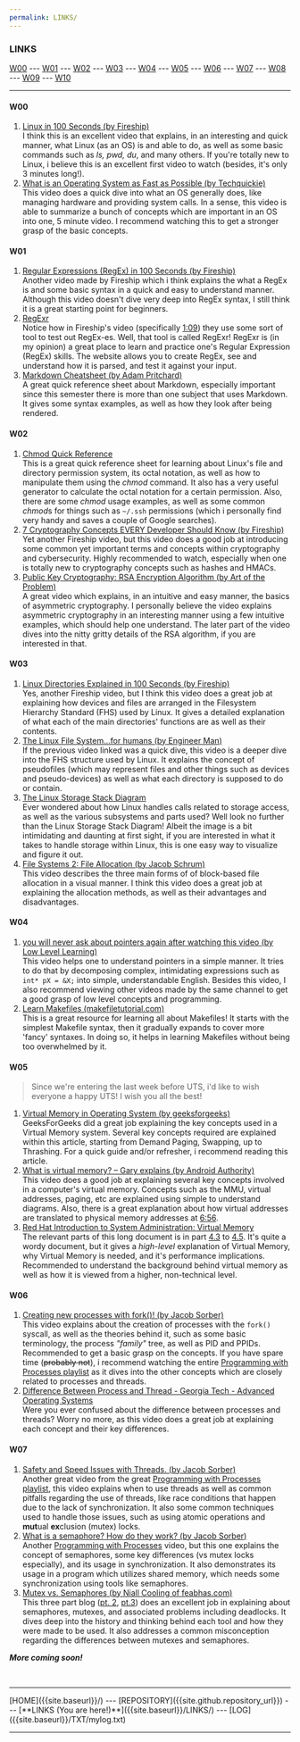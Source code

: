 ```yaml
---
permalink: LINKS/
---
```

### LINKS

[W00](#w00) --- [W01](#w01) --- [W02](#w02) --- [W03](#w03) --- [W04](#w04) --- [W05](#w05) --- [W06](#w06) --- [W07](#w07) --- [W08](#w08) --- [W09](#w09) --- [W10](#w10)
<hr>

#### W00
1. [Linux in 100 Seconds (by Fireship)](https://www.youtube.com/watch?v=rrB13utjYV4)<br>
I think this is an excellent video that explains, in an interesting and quick manner, what Linux (as an OS) is and able to do, as well as some basic commands such as *ls, pwd, du*, and many others. 
If you're totally new to Linux, i believe this is an excellent first video to watch (besides, it's only 3 minutes long!).  
2. [What is an Operating System as Fast as Possible (by Techquickie)](https://www.youtube.com/watch?v=pVzRTmdd9j0)<br>
This video does a quick dive into what an OS generally does, like managing hardware and providing system calls.
In a sense, this video is able to summarize a bunch of concepts which are important in an OS into one, 5 minute video.
I recommend watching this to get a stronger grasp of the basic concepts.

#### W01
1. [Regular Expressions (RegEx) in 100 Seconds (by Fireship)](https://www.youtube.com/watch?v=sXQxhojSdZM)<br>
Another video made by Fireship which i think explains the what a RegEx is and some basic syntax in a quick and easy to understand manner.
Although this video doesn't dive very deep into RegEx syntax, I still think it is a great starting point for beginners.
2. [RegExr](https://regexr.com/)<br>
Notice how in Fireship's video (specifically [1:09](https://youtu.be/sXQxhojSdZM?t=69)) they use some sort of tool to test out RegEx-es. Well, that tool is called RegExr! 
RegExr is (in my opinion) a great place to learn and practice one's Regular Expression (RegEx) skills.
The website allows you to create RegEx, see and understand how it is parsed, and test it against your input.
3. [Markdown Cheatsheet (by Adam Pritchard)](https://github.com/adam-p/markdown-here/wiki/Markdown-Cheatsheet)<br>
A great quick reference sheet about Markdown, especially important since this semester there is more than one subject that uses Markdown.
It gives some syntax examples, as well as how they look after being rendered.

#### W02
1. [Chmod Quick Reference](https://quickref.me/chmod)<br>
This is a great quick reference sheet for learning about Linux's file and directory permission system, its octal notation, as well as how to manipulate them using the *chmod* command. It also has a very useful generator to calculate the octal notation for a certain permission.
Also, there are some *chmod* usage examples, as well as some common *chmod*s for things such as ```~/.ssh``` permissions (which i personally find very handy and saves a couple of Google searches).
2. [7 Cryptography Concepts EVERY Developer Should Know (by Fireship)](https://www.youtube.com/watch?v=NuyzuNBFWxQ)<br>
Yet another Fireship video, but this video does a good job at introducing some common yet important terms and concepts within cryptography and cybersecurity.
Highly recommended to watch, especially when one is totally new to cryptography concepts such as hashes and HMACs.
3. [Public Key Cryptography: RSA Encryption Algorithm (by Art of the Problem)](https://www.youtube.com/watch?v=wXB-V_Keiu8)<br>
A great video which explains, in an intuitive and easy manner, the basics of asymmetric cryptography. 
I personally believe the video explains asymmetric cryptography in an interesting manner using a few intuitive examples, which should help one understand.
The later part of the video dives into the nitty gritty details of the RSA algorithm, if you are interested in that.

#### W03
1. [Linux Directories Explained in 100 Seconds (by Fireship)](https://www.youtube.com/watch?v=42iQKuQodW4)<br>
Yes, another Fireship video, but I think this video does a great job at explaining how devices and files are arranged in the Filesystem Hierarchy Standard (FHS) used by Linux.
It gives a detailed explanation of what each of the main directories' functions are as well as their contents.
2. [The Linux File System...for humans (by Engineer Man)](https://www.youtube.com/watch?v=UFIoRLqhFpo)<br>
If the previous video linked was a quick dive, this video is a deeper dive into the FHS structure used by Linux.
It explains the concept of pseudofiles (which may represent files and other things such as devices and pseudo-devices) as well as what each directory is supposed to do or contain.
3. [The Linux Storage Stack Diagram](https://www.thomas-krenn.com/en/wiki/File:Linux-storage-stack-diagram_v4.10.png)<br>
Ever wondered about how Linux handles calls related to storage access, as well as the various subsystems and parts used? Well look no further than the Linux Storage Stack Diagram!
Albeit the image is a bit intimidating and daunting at first sight, if you are interested in what it takes to handle storage within Linux, this is one easy way to visualize and figure it out.
4. [File Systems 2: File Allocation (by Jacob Schrum)](https://www.youtube.com/watch?v=EbHMDZTVrJg)<br>
This video describes the three main forms of of block-based file allocation in a visual manner. 
I think this video does a great job at explaining the allocation methods, as well as their advantages and disadvantages.

#### W04
1. [you will never ask about pointers again after watching this video (by Low Level Learning)](https://www.youtube.com/watch?v=2ybLD6_2gKM) <br>
This video helps one to understand pointers in a simple manner. It tries to do that by decomposing complex, intimidating expressions such as `int* pX = &X;` into simple, understandable English. 
Besides this video, I also recommend viewing other videos made by the same channel to get a good grasp of low level concepts and programming. 
2. [Learn Makefiles (makefiletutorial.com)](https://makefiletutorial.com/) <br>
This is a great resource for learning all about Makefiles! It starts with the simplest Makefile syntax, then it gradually expands to cover more 'fancy' syntaxes. 
In doing so, it helps in learning Makefiles without being too overwhelmed by it.

#### W05
> Since we're entering the last week before UTS, i'd like to wish everyone a happy UTS! I wish you all the best!

1. [Virtual Memory in Operating System (by geeksforgeeks)](https://www.geeksforgeeks.org/virtual-memory-in-operating-system/) <br>
GeeksForGeeks did a great job explaining the key concepts used in a Virtual Memory system. Several key concepts required are explained within this article, starting from Demand Paging, Swapping, up to Thrashing.
For a quick guide and/or refresher, i recommend reading this article.
2. [What is virtual memory? – Gary explains (by Android Authority)](https://www.youtube.com/watch?v=2quKyPnUShQ) <br>
This video does a good job at explaining several key concepts involved in a computer's virtual memory. Concepts such as the MMU, virtual addresses, paging, etc are explained using simple to understand diagrams.
Also, there is a great explanation about how virtual addresses are translated to physical memory addresses at [6:56](https://youtu.be/2quKyPnUShQ?t=416).
3. [Red Hat Introduction to System Administration: Virtual Memory](https://access.redhat.com/documentation/en-us/red_hat_enterprise_linux/4/html/introduction_to_system_administration/s1-memory-concepts) <br>
The relevant parts of this long document is in part [4.3](https://access.redhat.com/documentation/en-us/red_hat_enterprise_linux/4/html/introduction_to_system_administration/s1-memory-concepts) to [4.5](https://access.redhat.com/documentation/en-us/red_hat_enterprise_linux/4/html/introduction_to_system_administration/s1-memory-concepts-perf).
It's quite a wordy document, but it gives a *high-level* explanation of Virtual Memory, why Virtual Memory is needed, and it's performance implications. Recommended to understand the background behind virtual memory as well as how it is viewed from a higher, non-technical level.

#### W06
1. [Creating new processes with fork()! (by Jacob Sorber)](https://www.youtube.com/watch?v=ss1-REMJ9GA) <br>
This video explains about the creation of processes with the `fork()` syscall, as well as the theories behind it, such as some basic terminology, the process *"family"* tree, as well as PID and PPIDs. Recommended to get a basic grasp on the concepts.
If you have spare time (~~probably not~~), i recommend watching the entire [Programming with Processes playlist](https://www.youtube.com/playlist?list=PL9IEJIKnBJjFNNfpY6fHjVzAwtgRYjhPw) as it dives into the other concepts which are closely related to processes and threads. 
2. [Difference Between Process and Thread - Georgia Tech - Advanced Operating Systems](https://www.youtube.com/watch?v=O3EyzlZxx3g) <br>
Were you ever confused about the difference between processes and threads? Worry no more, as this video does a great job at explaining each concept and their key differences.

#### W07
1. [Safety and Speed Issues with Threads. (by Jacob Sorber)](https://www.youtube.com/watch?v=9axu8CUvOKY) <br>
Another great video from the great [Programming with Processes playlist](https://www.youtube.com/playlist?list=PL9IEJIKnBJjFNNfpY6fHjVzAwtgRYjhPw), this video explains when to use threads as well as common pitfalls regarding the use of threads, like race conditions that happen due to the lack of synchronization.
It also some common techniques used to handle those issues, such as using atomic operations and **mut**ual **ex**clusion (mutex) locks.
2. [What is a semaphore? How do they work? (by Jacob Sorber)](https://www.youtube.com/watch?v=ukM_zzrIeXs) <br>
Another [Programming with Processes](https://www.youtube.com/playlist?list=PL9IEJIKnBJjFNNfpY6fHjVzAwtgRYjhPw) video, but this one explains the concept of semaphores, some key differences (vs mutex locks especially), and its usage in synchronization.
It also demonstrates its usage in a program which utilizes shared memory, which needs some synchronization using tools like semaphores.
3. [Mutex vs. Semaphores (by Niall Cooling of feabhas.com)](https://blog.feabhas.com/2009/09/mutex-vs-semaphores-%e2%80%93-part-1-semaphores/) <br>
This three part blog ([pt. 2](https://blog.feabhas.com/2009/09/mutex-vs-semaphores-%e2%80%93-part-2-the-mutex/), [pt.3](https://blog.feabhas.com/2009/10/mutex-vs-semaphores-%e2%80%93-part-3-final-part-mutual-exclusion-problems/)) does an excellent job in explaining about semaphores, mutexes, and associated problems including deadlocks.
It dives deep into the history and thinking behind each tool and how they were made to be used. It also addresses a common misconception regarding the differences between mutexes and semaphores.

***More coming soon!***

<br>
<hr>
[HOME]({{site.baseurl}}/) --- [REPOSITORY]({{site.github.repository_url}}) --- [**LINKS (You are here!)**]({{site.baseurl}}/LINKS/) --- [LOG]({{site.baseurl}}/TXT/mylog.txt)
<br>
<hr>
